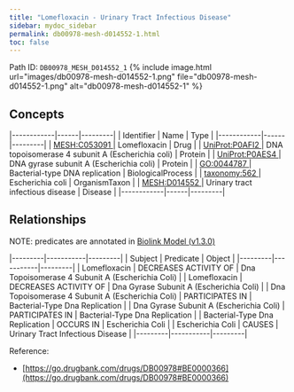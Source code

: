 ```yaml
---
title: "Lomefloxacin - Urinary Tract Infectious Disease"
sidebar: mydoc_sidebar
permalink: db00978-mesh-d014552-1.html
toc: false 
---
```



Path ID: `DB00978_MESH_D014552_1`
{% include image.html url="images/db00978-mesh-d014552-1.png" file="db00978-mesh-d014552-1.png" alt="db00978-mesh-d014552-1" %}

## Concepts

|------------|------|---------|
| Identifier | Name | Type    |
|------------|------|---------|
| <a href="https://identifiers.org/MESH:C053091">MESH:C053091 </a> | Lomefloxacin | Drug |
| <a href="https://identifiers.org/UniProt:P0AFI2">UniProt:P0AFI2 </a> | DNA topoisomerase 4 subunit A (Escherichia coli) | Protein |
| <a href="https://identifiers.org/UniProt:P0AES4">UniProt:P0AES4 </a> | DNA gyrase subunit A (Escherichia coli) | Protein |
| <a href="https://identifiers.org/GO:0044787">GO:0044787 </a> | Bacterial-type DNA replication | BiologicalProcess |
| <a href="https://identifiers.org/taxonomy:562">taxonomy:562 </a> | Escherichia coli | OrganismTaxon |
| <a href="https://identifiers.org/MESH:D014552">MESH:D014552 </a> | Urinary tract infectious disease | Disease |
|------------|------|---------|

## Relationships


NOTE: predicates are annotated in <a href="https://github.com/biolink/biolink-model/releases/tag/v1.3.0">Biolink Model (v1.3.0)</a>

|---------|-----------|---------|
| Subject | Predicate | Object  |
|---------|-----------|---------|
| Lomefloxacin | DECREASES ACTIVITY OF | Dna Topoisomerase 4 Subunit A (Escherichia Coli) |
| Lomefloxacin | DECREASES ACTIVITY OF | Dna Gyrase Subunit A (Escherichia Coli) |
| Dna Topoisomerase 4 Subunit A (Escherichia Coli) | PARTICIPATES IN | Bacterial-Type Dna Replication |
| Dna Gyrase Subunit A (Escherichia Coli) | PARTICIPATES IN | Bacterial-Type Dna Replication |
| Bacterial-Type Dna Replication | OCCURS IN | Escherichia Coli |
| Escherichia Coli | CAUSES | Urinary Tract Infectious Disease |
|---------|-----------|---------|

Reference: 
  - [https://go.drugbank.com/drugs/DB00978#BE0000366](https://go.drugbank.com/drugs/DB00978#BE0000366)
